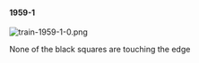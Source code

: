 #### 1959-1
![train-1959-1-0.png](https://github.com/lil-lab/nlvr/raw/master/nlvr/train/images/45/train-1959-1-0.png "train-1959-1-0.png")

None of the black squares are touching the edge